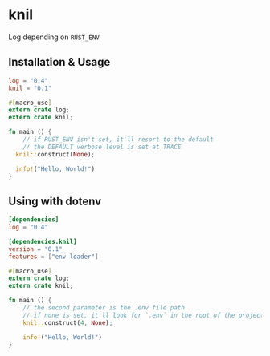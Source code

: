 # knil

Log depending on `RUST_ENV`

## Installation & Usage

```toml
log = "0.4"
knil = "0.1"
```

```rs
#[macro_use]
extern crate log;
extern crate knil;

fn main () {
	// if RUST_ENV isn't set, it'll resort to the default
	// the DEFAULT verbose level is set at TRACE
  knil::construct(None);

  info!("Hello, World!")
}
```

## Using with dotenv 

```toml
[dependencies]
log = "0.4"

[dependencies.knil]
version = "0.1"
features = ["env-loader"]
```

```rs
#[macro_use]
extern crate log;
extern crate knil;

fn main () {
	// the second parameter is the .env file path
	// if none is set, it'll look for `.env` in the root of the project
	knil::construct(4, None);

	info!("Hello, World!")
}
```
